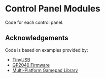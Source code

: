 # Control Panel Modules

Code for each control panel.

## Acknowledgements

Code is based on examples provided by:

* [TinyUSB](https://github.com/hathach/tinyusb)
* [GP2040 Firmware](https://github.com/FeralAI/GP2040)
* [Multi-Platform Gamepad Library](https://github.com/FeralAI/MPG)
